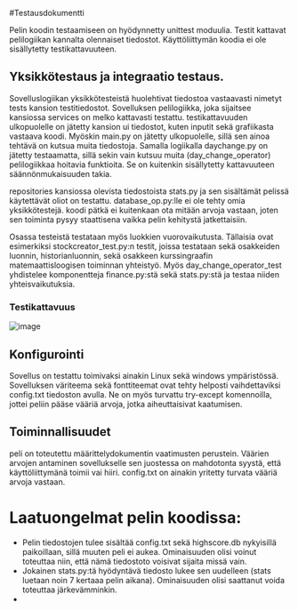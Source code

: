 #Testausdokumentti

Pelin koodin testaamiseen on hyödynnetty unittest moduulia. Testit kattavat pelilogiikan kannalta olennaiset tiedostot. Käyttöliittymän koodia ei ole sisällytetty testikattavuuteen.

## Yksikkötestaus ja integraatio testaus.

Sovelluslogiikan yksikkötesteistä huolehtivat tiedostoa vastaavasti nimetyt tests kansion testitiedostot.
Sovelluksen pelilogiikka, joka sijaitsee kansiossa services on melko kattavasti testattu.
testikattavuuden ulkopuolelle on jätetty kansion ui tiedostot, kuten inputit sekä grafiikasta vastaava koodi. Myöskin main.py on jätetty ulkopuolelle, sillä sen ainoa tehtävä on kutsua muita tiedostoja. Samalla logiikalla daychange.py on jätetty testaamatta, sillä sekin vain kutsuu muita (day_change_operator) pelilogiikkaa hoitavia funktioita. Se on kuitenkin sisällytetty kattavuuteen säännönmukaisuuden takia.

repositories kansiossa olevista tiedostoista stats.py ja sen sisältämät pelissä käytettävät oliot on testattu. database_op.py:lle ei ole tehty omia yksikkötestejä. koodi pätkä ei kuitenkaan ota mitään arvoja vastaan, joten sen toiminta pysyy staattisena vaikka pelin kehitystä jatkettaisiin.

Osassa testeistä testataan myös luokkien vuorovaikutusta. Tällaisia ovat esimerkiksi stockcreator_test.py:n testit, joissa testataan sekä osakkeiden luonnin, historianluonnin, sekä osakkeen kurssingraafin matemaattisloogisen toiminnan yhteistyö. Myös day_change_operator_test yhdistelee komponentteja finance.py:stä sekä stats.py:stä ja testaa niiden yhteisvaikutuksia.

### Testikattavuus

![image](https://user-images.githubusercontent.com/117186747/206911653-a2264b73-eb45-4af9-b4a3-5348567da227.png)


## Konfigurointi
Sovellus on testattu toimivaksi ainakin Linux sekä windows ympäristössä.
Sovelluksen väriteema sekä fonttiteemat ovat tehty helposti vaihdettaviksi config.txt tiedoston avulla.
Ne on myös turvattu try-except komennoilla, jottei peliin pääse vääriä arvoja, jotka aiheuttaisivat kaatumisen.

## Toiminnallisuudet

peli on toteutettu määrittelydokumentin vaatimusten perustein. Väärien arvojen antaminen sovellukselle sen juostessa on mahdotonta syystä, että käyttöliittymänä toimii vai hiiri. config.txt on ainakin yritetty turvata vääriä arvoja vastaan.

# Laatuongelmat pelin koodissa:
- Pelin tiedostojen tulee sisältää config.txt sekä highscore.db nykyisillä paikoillaan, sillä muuten peli ei aukea. Ominaisuuden olisi voinut toteuttaa niin, että nämä tiedostoto voisivat sijaita missä vain.
-  Jokainen stats.py:tä hyödyntävä tiedosto lukee sen uudelleen (stats luetaan noin 7 kertaaa pelin aikana). Ominaisuuden olisi saattanut voida toteuttaa järkevämminkin.
-  
